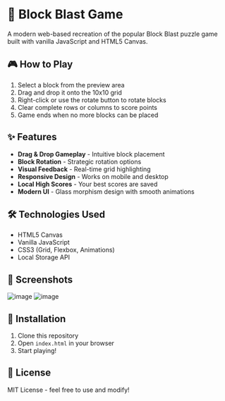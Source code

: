 # 🧩 Block Blast Game

A modern web-based recreation of the popular Block Blast puzzle game built with vanilla JavaScript and HTML5 Canvas.

## 🎮 How to Play
1. Select a block from the preview area
2. Drag and drop it onto the 10x10 grid
3. Right-click or use the rotate button to rotate blocks
4. Clear complete rows or columns to score points
5. Game ends when no more blocks can be placed

## ✨ Features
- **Drag & Drop Gameplay** - Intuitive block placement
- **Block Rotation** - Strategic rotation options
- **Visual Feedback** - Real-time grid highlighting
- **Responsive Design** - Works on mobile and desktop
- **Local High Scores** - Your best scores are saved
- **Modern UI** - Glass morphism design with smooth animations

## 🛠️ Technologies Used
- HTML5 Canvas
- Vanilla JavaScript
- CSS3 (Grid, Flexbox, Animations)
- Local Storage API

## 📱 Screenshots
![image](https://github.com/user-attachments/assets/5765d0bd-2c0f-45db-9dbb-788e90e7590c)
![image](https://github.com/user-attachments/assets/adb7b9c8-933e-4da4-9ee3-d705e0fcccca)



## 🔧 Installation
1. Clone this repository
2. Open `index.html` in your browser
3. Start playing!

## 📄 License
MIT License - feel free to use and modify!
